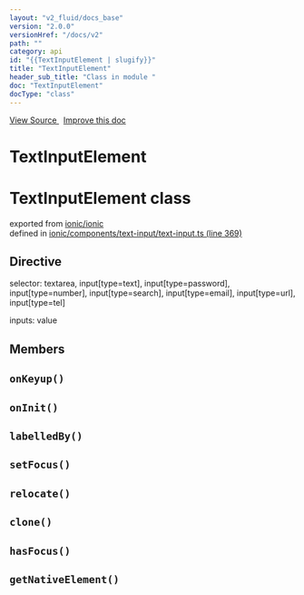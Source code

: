 ```yaml
---
layout: "v2_fluid/docs_base"
version: "2.0.0"
versionHref: "/docs/v2"
path: ""
category: api
id: "{{TextInputElement | slugify}}"
title: "TextInputElement"
header_sub_title: "Class in module "
doc: "TextInputElement"
docType: "class"
---
```



<div class="improve-docs">
  <a href='http://github.com/driftyco/ionic2/tree/master/ionic/components/text-input/text-input.ts#L368'>
    View Source
  </a>
  &nbsp;
  <a href='http://github.com/driftyco/ionic2/edit/master/ionic/components/text-input/text-input.ts#L368'>
    Improve this doc
  </a>
</div>




<h1 class="api-title">

  TextInputElement



</h1>







<h1 class="class export">TextInputElement <span class="type">class</span></h1>
<p class="module">exported from <a href='undefined'>ionic/ionic</a><br/>
defined in <a href="https://github.com/driftyco/ionic2/tree/master/ionic/components/text-input/text-input.ts#L369-L460">ionic/components/text-input/text-input.ts (line 369)</a>
</p>
<h2>Directive</h2>
  <span>selector: textarea, input[type=text], input[type=password], input[type=number], input[type=search], input[type=email], input[type=url], input[type=tel]</span>

  <span>inputs: value</span>


## Members

<div id="onKeyup"></div>
<h2>
  <code>onKeyup()</code>

</h2>












<div id="onInit"></div>
<h2>
  <code>onInit()</code>

</h2>












<div id="labelledBy"></div>
<h2>
  <code>labelledBy()</code>

</h2>












<div id="setFocus"></div>
<h2>
  <code>setFocus()</code>

</h2>












<div id="relocate"></div>
<h2>
  <code>relocate()</code>

</h2>












<div id="clone"></div>
<h2>
  <code>clone()</code>

</h2>












<div id="hasFocus"></div>
<h2>
  <code>hasFocus()</code>

</h2>












<div id="getNativeElement"></div>
<h2>
  <code>getNativeElement()</code>

</h2>












